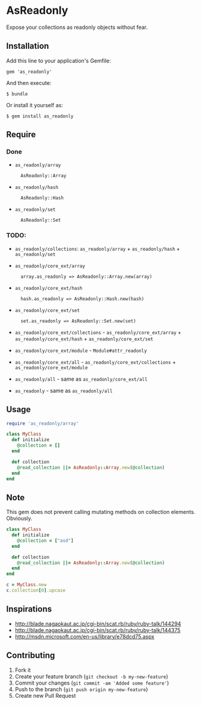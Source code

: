 # AsReadonly

Expose your collections as readonly objects without fear.

## Installation

Add this line to your application's Gemfile:

    gem 'as_readonly'

And then execute:

    $ bundle

Or install it yourself as:

    $ gem install as_readonly

## Require

### Done

* `as_readonly/array`

        AsReadonly::Array

* `as_readonly/hash`

        AsReadonly::Hash

* `as_readonly/set`

        AsReadonly::Set

### TODO:


* `as_readonly/collections`: `as_readonly/array` + `as_readonly/hash` + `as_readonly/set`
* `as_readonly/core_ext/array`

        array.as_readonly => AsReadonly::Array.new(array)

* `as_readonly/core_ext/hash`

        hash.as_readonly => AsReadonly::Hash.new(hash)

* `as_readonly/core_ext/set`

        set.as_readonly => AsReadonly::Set.new(set)

* `as_readonly/core_ext/collections` - `as_readonly/core_ext/array` + `as_readonly/core_ext/hash` + `as_readonly/core_ext/set`
* `as_readonly/core_ext/module` - `Module#attr_readonly`
* `as_readonly/core_ext/all` -  `as_readonly/core_ext/collections` + `as_readonly/core_ext/module`
* `as_readonly/all` - same as `as_readonly/core_ext/all`
* `as_readonly` - same as `as_readonly/all`


## Usage

```ruby
require 'as_readonly/array'

class MyClass
  def initialize
    @collection = []
  end

  def collection
    @read_collection ||= AsReadonly::Array.new(@collection)
  end
end
```

## Note

This gem does not prevent calling mutating methods on collection elements. Obviously.

```ruby
class MyClass
  def initialize
    @collection = ["asd"]
  end

  def collection
    @read_collection ||= AsReadonly::Array.new(@collection)
  end
end

c = MyClass.new
c.collection[0].upcase
```

## Inspirations

* http://blade.nagaokaut.ac.jp/cgi-bin/scat.rb/ruby/ruby-talk/144294
* http://blade.nagaokaut.ac.jp/cgi-bin/scat.rb/ruby/ruby-talk/144375
* http://msdn.microsoft.com/en-us/library/e78dcd75.aspx

## Contributing

1. Fork it
2. Create your feature branch (`git checkout -b my-new-feature`)
3. Commit your changes (`git commit -am 'Added some feature'`)
4. Push to the branch (`git push origin my-new-feature`)
5. Create new Pull Request
